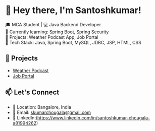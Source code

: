 # 👋 Hey there, I'm Santoshkumar!

🎓 MCA Student | 💻 Java Backend Developer  
🌱 Currently learning: Spring Boot, Spring Security  
📌 Projects: Weather Podcast App, Job Portal  
🔧 Tech Stack: Java, Spring Boot, MySQL, JDBC, JSP, HTML, CSS

## 🚀 Projects
- [Weather Podcast](https://github.com/your-weather-repo)
- [Job Portal](https://github.com/your-jobportal-repo)

## 📫 Let's Connect
- 📍 Location: Bangalore, India
- 📧 Email: skumarchougala@gmail.com
- 💼 LinkedIn:(https://www.linkedin.com/in/santoshkumar-chougala-a81994262)
